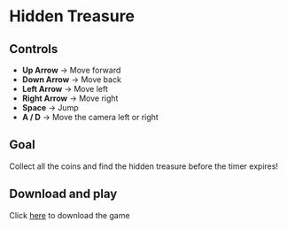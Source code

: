 # Hidden Treasure

## Controls  
- **Up Arrow** → Move forward  
- **Down Arrow** → Move back  
- **Left Arrow** → Move left  
- **Right Arrow** → Move right  
- **Space** → Jump  
- **A / D** → Move the camera left or right  

## Goal  
Collect all the coins and find the hidden treasure before the timer expires!

## Download and play
Click [here](https://www.dropbox.com/scl/fo/pftf9zi9l8p8vfzqv7608/AGY0TmwxOThicAYLJjNyFpc?rlkey=0ix79dh45cnl6yp374zqrz91j&st=7p60c8v9&dl=0) to download the game
